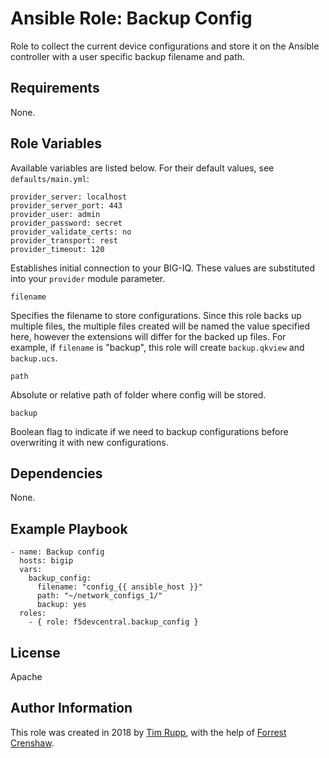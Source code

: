# Ansible Role: Backup Config

Role to collect the current device configurations and store it on the Ansible controller
with a user specific backup filename and path.

## Requirements

None.

## Role Variables

Available variables are listed below. For their default values, see `defaults/main.yml`:

    provider_server: localhost
    provider_server_port: 443
    provider_user: admin
    provider_password: secret
    provider_validate_certs: no
    provider_transport: rest
    provider_timeout: 120

Establishes initial connection to your BIG-IQ. These values are substituted into
your ``provider`` module parameter.

    filename

Specifies the filename to store configurations. Since this role backs up multiple files, the
multiple files created will be named the value specified here, however the extensions will
differ for the backed up files. For example, if ``filename`` is "backup", this role will
create ``backup.qkview`` and ``backup.ucs``.

    path

Absolute or relative path of folder where config will be stored.

    backup

Boolean flag to indicate if we need to backup configurations before overwriting it with new
configurations.

## Dependencies

None.

## Example Playbook

    - name: Backup config
      hosts: bigip
      vars:
        backup_config:
          filename: "config_{{ ansible_host }}"
          path: "~/network_configs_1/"
          backup: yes
      roles:
        - { role: f5devcentral.backup_config }

## License

Apache

## Author Information

This role was created in 2018 by [Tim Rupp](https://github.com/caphrim007), with the help of
[Forrest Crenshaw](https://github.com/focrensh).
